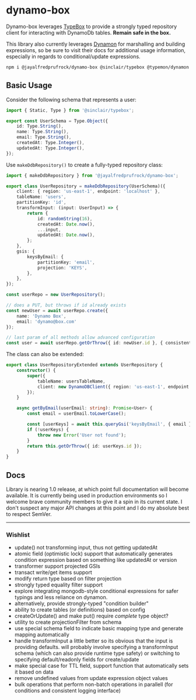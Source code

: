 # dynamo-box

Dynamo-box leverages [TypeBox](https://github.com/sinclairzx81/typebox) to provide a strongly typed repository client for interacting with DynamoDb tables. **Remain safe in the box.**

This library also currently leverages [Dynamon](https://gitlab.com/monster-space-network/typemon/dynamon) for marshalling and building expressions, so be sure to visit their docs for additional usage information, especially in regards to conditional/update expressions.

```sh
npm i @jayalfredprufrock/dynamo-box @sinclair/typebox @typemon/dynamon
```

## Basic Usage

Consider the following schema that represents a user:

```typescript
import { Static, Type } from '@sinclair/typebox';

export const UserSchema = Type.Object({
    id: Type.String(),
    name: Type.String(),
    email: Type.String(),
    createdAt: Type.Integer(),
    updatedAt: Type.Integer(),
});
```

Use `makeDdbRepository()` to create a fully-typed repository class:

```typescript
import { makeDdbRepository } from '@jayalfredprufrock/dynamo-box';

export class UserRepository = makeDdbRepository(UserSchema)({
    client: { region: 'us-east-1', endpoint: 'localhost' },
    tableName: 'users',
    partitionKey: 'id',
    transformInput: (input: UserInput) => {
        return {
            id: randomString(16),
            createdAt: Date.now(),
            ...input,
            updatedAt: Date.now(),
        };
    },
    gsis: {
        keysByEmail: {
            partitionKey: 'email',
            projection: 'KEYS',
        },
    },
});

const userRepo = new UserRepository();

// does a PUT, but throws if id already exists
const newUser = await userRepo.create({
    name: 'Dynamo Box',
    email: 'dynamo@box.com'
});

// last param of all methods allow advanced configuration
const user = await userRepo.getOrThrow({ id: newUser.id }, { consistentRead: true });

```

The class can also be extended:

```typescript
export class UserRepositoryExtended extends UserRepository {
    constructor() {
        super({
            tableName: usersTableName,
            client: new DynamoDBClient({ region: 'us-east-1', endpoint: 'localhost' }),
        });
    }

    async getByEmail(userEmail: string): Promise<User> {
        const email = userEmail.toLowerCase();

        const [userKeys] = await this.queryGsi('keysByEmail', { email });
        if (!userKeys) {
            throw new Error('User not found');
        }
        return this.getOrThrow({ id: userKeys.id });
    }
}
```

## Docs

Library is nearing 1.0 release, at which point full documentation will become available.
It is currently being used in production environments so I welcome brave community members to give it a spin in its current state. I don't suspect any major API changes at this point and I do my absolute best to respect SemVer.

---

### Wishlist

-   update() not transforming input, thus not getting updatedAt
-   atomic field (optimistic lock) support that automatically generates condition expression based on something like updatedAt or version
-   transformer support projected GSIs
-   transact write/get items support
-   modify return type based on filter projection
-   strongly typed equality filter support
-   explore integrating mongodb-style conditional expressions
    for safer typings and less reliance on dynamon.
-   alternatively, provide strongly-typed "condition builder"
-   ability to create tables (or definitions) based on config
-   createOrUpdate() and make put() require _complete_ type object?
-   utility to create projectionFilter from schema
-   use special schema field to indicate basic mapping type and generate mapping automatically
-   handle transformInput a little better so its obvious that the input is providing defaults.
    will probably involve specifying a transformInput schema (which can also provide runtime type safety)
    or switching to specifying default/readonly fields for create/update
-   make special case for TTL field, support function that automatically sets it based on data
-   remove undefined values from update expression object values
-   bulk operations that perform non-batch operations in parallell (for conditions and consistent logging interface)
